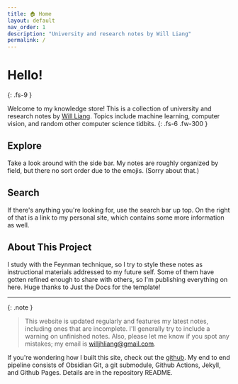 ```yaml
---
title: 🏠 Home
layout: default
nav_order: 1
description: "University and research notes by Will Liang"
permalink: /
---
```


# Hello!
{: .fs-9 }

Welcome to my knowledge store! This is a collection of university and research notes by [Will Liang](https://www.seas.upenn.edu/~wjhliang/). Topics include machine learning, computer vision, and random other computer science tidbits.
{: .fs-6 .fw-300 }

## Explore
Take a look around with the side bar. My notes are roughly organized by field, but there no sort order due to the emojis. (Sorry about that.)

## Search
If there's anything you're looking for, use the search bar up top. On the right of that is a link to my personal site, which contains some more information as well.

## About This Project
I study with the Feynman technique, so I try to style these notes as instructional materials addressed to my future self. Some of them have gotten refined enough to share with others, so I'm publishing everything on here. Huge thanks to Just the Docs for the template!

---

{: .note }
> This website is updated regularly and features my latest notes, including ones that are incomplete. I'll generally try to include a warning on unfinished notes. Also, please let me know if you spot any mistakes; my email is willjhliang@gmail.com.

If you're wondering how I built this site, check out the [github](https://github.com/willjhliang/public-garden). My end to end pipeline consists of Obsidian Git, a git submodule, Github Actions, Jekyll, and Github Pages. Details are in the repository README.
